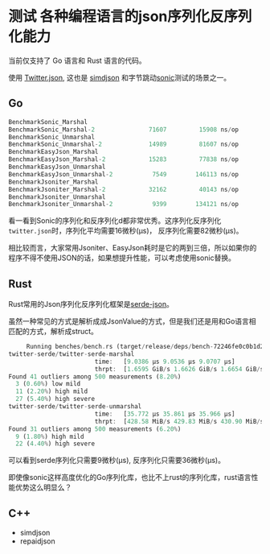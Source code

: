 # 测试 各种编程语言的json序列化反序列化能力

当前仅支持了 Go 语言和 Rust 语言的代码。

使用 [Twitter.json](testdata/twitter.json), 这也是 [simdjson](https://github.com/simdjson/simdjson) 和字节跳动[sonic](https://github.com/bytedance/sonic)测试的场景之一。

## Go

```go
BenchmarkSonic_Marshal
BenchmarkSonic_Marshal-2        	   71607	     15908 ns/op	   10668 B/op	       4 allocs/op
BenchmarkSonic_Unmarshal
BenchmarkSonic_Unmarshal-2      	   14989	     81607 ns/op	   17769 B/op	       3 allocs/op
BenchmarkEasyJson_Marshal
BenchmarkEasyJson_Marshal-2     	   15283	     77838 ns/op	   21405 B/op	      66 allocs/op
BenchmarkEasyJson_Unmarshal
BenchmarkEasyJson_Unmarshal-2   	    7549	    146113 ns/op	   22405 B/op	     123 allocs/op
BenchmarkJsoniter_Marshal
BenchmarkJsoniter_Marshal-2     	   32162	     40143 ns/op	   20214 B/op	      64 allocs/op
BenchmarkJsoniter_Unmarshal
BenchmarkJsoniter_Unmarshal-2   	    9399	    134121 ns/op	   26194 B/op	     444 allocs/op
```

看一看到Sonic的序列化和反序列化d都非常优秀。这序列化反序列化`twitter.json`时，序列化平均需要16微秒(μs)， 反序列化需要82微秒(μs)。

相比较而言，大家常用Jsoniter、EasyJson耗时是它的两到三倍，所以如果你的程序不得不使用JSON的话，如果想提升性能，可以考虑使用sonic替换。

## Rust

Rust常用的Json序列化反序列化框架是[serde-json](https://github.com/serde-rs/json)。

虽然一种常见的方式是解析成成JsonValue的方式，但是我们还是用和Go语言相匹配的方式，解析成struct。

```rust
     Running benches/bench.rs (target/release/deps/bench-72246fe0c0b1d2fa)
twitter-serde/twitter-serde-marshal
                        time:   [9.0386 µs 9.0536 µs 9.0707 µs]
                        thrpt:  [1.6595 GiB/s 1.6626 GiB/s 1.6654 GiB/s]
Found 41 outliers among 500 measurements (8.20%)
  3 (0.60%) low mild
  11 (2.20%) high mild
  27 (5.40%) high severe
twitter-serde/twitter-serde-unmarshal
                        time:   [35.772 µs 35.861 µs 35.966 µs]
                        thrpt:  [428.58 MiB/s 429.83 MiB/s 430.90 MiB/s]
Found 31 outliers among 500 measurements (6.20%)
  9 (1.80%) high mild
  22 (4.40%) high severe
```
可以看到serde序列化只需要9微秒(μs), 反序列化只需要36微秒(μs)。

即使像sonic这样高度优化的Go序列化库，也比不上rust的序列化库，rust语言性能优势这么明显么？

## C++

- simdjson
- repaidjson